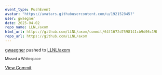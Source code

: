 ```yaml
---
event_type: PushEvent
avatar: "https://avatars.githubusercontent.com/u/192152845?"
user: gwaegner
date: 2025-04-02
repo_name: LLNL/axom
html_url: https://github.com/LLNL/axom/commit/64f1672d7598141cb9d06c19b2deed52affeca92
repo_url: https://github.com/LLNL/axom
---
```


<a href='https://github.com/gwaegner' target='_blank'>gwaegner</a> pushed to <a href='https://github.com/LLNL/axom' target='_blank'>LLNL/axom</a>

<small>Missed a Whitespace</small>

<a href='https://github.com/LLNL/axom/commit/64f1672d7598141cb9d06c19b2deed52affeca92' target='_blank'>View Commit</a>